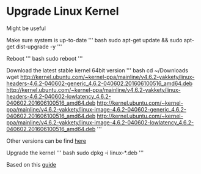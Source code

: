 # Upgrade Linux Kernel
Might be useful

Make sure system is up-to-date
''' bash
sudo apt-get update && sudo apt-get dist-upgrade -y
'''

Reboot
''' bash
sudo reboot
'''

Download the latest stable kernel 64bit version
''' bash
cd ~/Downloads
wget http://kernel.ubuntu.com/~kernel-ppa/mainline/v4.6.2-yakkety/linux-headers-4.6.2-040602-generic_4.6.2-040602.201606100516_amd64.deb http://kernel.ubuntu.com/~kernel-ppa/mainline/v4.6.2-yakkety/linux-headers-4.6.2-040602-lowlatency_4.6.2-040602.201606100516_amd64.deb http://kernel.ubuntu.com/~kernel-ppa/mainline/v4.6.2-yakkety/linux-image-4.6.2-040602-generic_4.6.2-040602.201606100516_amd64.deb http://kernel.ubuntu.com/~kernel-ppa/mainline/v4.6.2-yakkety/linux-image-4.6.2-040602-lowlatency_4.6.2-040602.201606100516_amd64.deb
'''

Other versions can be find [here](http://kernel.ubuntu.com/~kernel-ppa/mainline/)

Upgrade the kernel
''' bash
sudo dpkg -i linux-*.deb
'''

Based on this [guide](https://www.pcsteps.com/858-kernel-upgrade-linux-mint-ubuntu/)